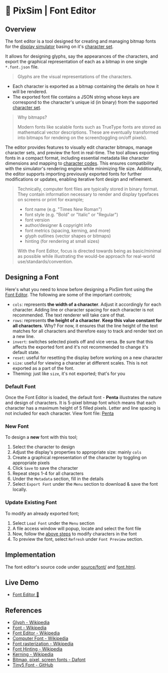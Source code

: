 # 👾 PixSim | Font Editor

## Overview

The font editor is a tool designed for creating and managing bitmap fonts for
the [display simulator](./display-unit.md) basing on it's
[character set](./charset.md).

It allows for designing glyphs, say the appearances of the characters, and
export the graphical representation of each as a bitmap in one single
`*.font.json` file.

> Glyphs are the visual representations of the characters.

-   Each character is exported as a bitmap containing the details on how it will
    be rendered.
-   The exported font file contains a JSON string whose keys are correspond to
    the character's unique id (in binary) from the supported
    [character set](./charset.md).

> Why bitmaps? 
>
> Modern fonts like scalable fonts such as TrueType fonts are
> stored as mathematical vector descriptions. These are eventually transformed
> into bitmaps for rendeing on the screen(toggling on/off pixels).

The editor provides features to visually edit character bitmaps, manage
character sets, and preview the font in real-time. The tool allows exporting
fonts in a compact format, including essential metadata like character
dimensions and mapping to [character codes](./charset.md#character-codes). This
ensures compatibility with the simulator's rendering engine while minimizing
file size. Additionally, the editor supports importing previously exported fonts
for further modifications or updates, enabling iterative font design and
refinement.

> Technically, computer font files are typically stored in binary format. They
> contain information necessary to render and display typefaces on screens or
> print for example;
>
> -   font name (e.g. "Times New Roman")
> -   font style (e.g. "Bold" or "Italic" or "Regular")
> -   font version
> -   author/designer & copyright info
> -   font metrics (spacing, kerning, and more)
> -   glyph outlines (vector shapes or bitmaps)
> -   hinting (for rendering at small sizes)
>
> With the Font Editor, focus is directed towards being as basic/minimal as
> possible while illustrating the would-be approach for real-world
> use/standards/convention.

## Designing a Font

Here's what you need to know before designing a PixSim font using the
[Font Editor](https://henryhale.github.io/pixsim/font.html). The following are
some of the important controls;

-   `cols`: represents **the width of a character**. Adjust it accordingly for
    each character. Adding line or character spacing for each character is not
    recommended. The text renderer will take care of that.
-   `rows`: represents **the height of a character**. **Keep this value constant
    for all characters**. Why? For now, it ensures that the line height of the
    text matches for all characters and therefore easy to track and render text
    on a new line.
-   `invert`: switches selected pixels off and vice versa. Be sure that this
    affects the exported font and it's not recommended to change it's default
    state.
-   `reset`: useful for resetting the display before working on a new character
-   `size`: useful for viewing a character at different scales. This is not
    exported as a part of the font.
-   Theming: just like `size`, it's not exported; that's for you

### Default Font

Once the Font Editor is loaded, the default font - **Penta** illustrates the
nature and design of characters. It is 5-pixel bitmap font which means that each
character has a maximum height of 5 filled pixels. Letter and line spacing is
not included for each character. View font file:
[Penta](../source/font/Penta.font.json)

### New Font

To design a **new** font with this tool;

1. Select the character to design
2. Adjust the display's properties to appropriate size: mainly `cols`
3. Create a graphical representation of the character by toggling on appropriate
   pixels
4. Click `Save` to save the character
5. Repeat steps 1-4 for all characters
6. Under the `Metadata` section, fill in the details
7. Select `Export Font` under the `Menu` section to download & save the font
   locally.

### Update Existing Font

To modify an already exported font;

1. Select `Load Font` under the `Menu` section
2. A file access window will popup, locate and select the font file
3. Now, follow the [above steps](#new-font) to modify characters in the font
4. To preview the font, select `Refresh` under `Font Preview` section.

## Implementation

The font editor's source code under [source/font/](../source/font/) and
[font.html](../font.html).

## Live Demo

-   [Font Editor :rocket:](https://henryhale.github.io/pixsim/font.html)

## References

-   [Glyph - Wikipedia](https://wikipedia.org/wiki/Glyph)
-   [Font - Wikipedia](https://wikipedia.org/wiki/Font)
-   [Font Editor - Wikipedia](https://wikipedia.org/wiki/Font_editor)
-   [Computer Font - Wikipedia](https://wikipedia.org/wiki/Computer_font)
-   [Font rasterization - Wikipedia](https://wikipedia.org/wiki/Font_rasterization)
-   [Font Hinting - Wikipedia](https://wikipedia.org/wiki/Font_hinting)
-   [Kerning - Wikipedia](https://wikipedia.org/wiki/Kerning)
-   [Bitmap, pixel, screen fonts - Dafont](https://www.dafont.com/bitmap.php)
-   [Tiny5 Font - GitHub](https://github.com/Gissio/font_tiny5)
